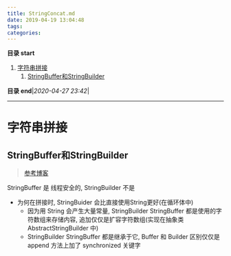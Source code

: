 ```yaml
---
title: StringConcat.md
date: 2019-04-19 13:04:48
tags: 
categories: 
---
```


**目录 start**

1. [字符串拼接](#字符串拼接)
    1. [StringBuffer和StringBuilder](#stringbuffer和stringbuilder)

**目录 end**|_2020-04-27 23:42_|
****************************************
# 字符串拼接

## StringBuffer和StringBuilder
> [参考博客](https://blog.csdn.net/rmn190/article/details/1492013)

StringBuffer 是 线程安全的, StringBuilder 不是

- 为何在拼接时, StringBuider 会比直接使用String更好(在循环体中)   
    - 因为用 String 会产生大量常量, StringBuilder StringBuffer 都是使用的字符数组来存储内容, 追加仅仅是扩容字符数组(实现在抽象类 AbstractStringBuilder 中)  
    - StringBuilder StringBuffer 都是继承于它, Buffer 和 Builder 区别仅仅是 append 方法上加了 synchronized 关键字

